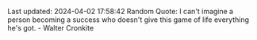 Last updated: 2024-04-02 17:58:42
Random Quote: I can't imagine a person becoming a success who doesn't give this game of life everything he's got. - Walter Cronkite